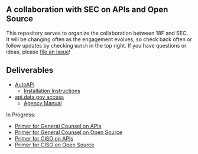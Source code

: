 ## A collaboration with SEC on APIs and Open Source 

This repository serves to organize the collaboration between 18F and SEC.  It will be changing often as the engagement evolves, so check back often or follow updates by checking `Watch` in the top right.  If you have questions or ideas, please [file an issue](https://github.com/18F/SEC.gov-developer/issues)!


## Deliverables
* [AutoAPI](https://github.com/18F/SEC.gov-developer/issues/47#issuecomment-194880431)
  * [Installation Instructions](https://github.com/18F/autoapi/blob/master/instructions.md)
* [api.data.gov access](https://api.data.gov)
  * [Agency Manual](https://github.com/18F/api.data.gov/wiki/User-Manual:-Agencies)

In Progress: 

* [Primer for General Counsel on APIs]()
* [Primer for General Counsel on Open Source]()
* [Primer for CISO on APIs]()
* [Primer for CISO on Open Source]()





